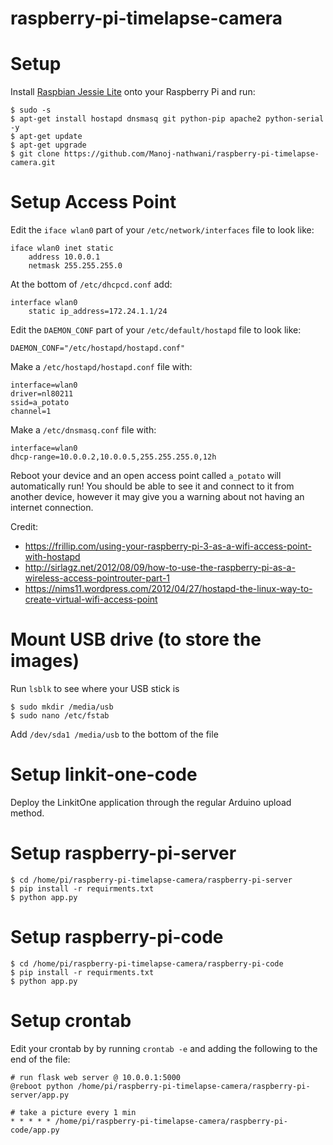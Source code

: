 # raspberry-pi-timelapse-camera


# Setup
Install [Raspbian Jessie Lite](https://www.raspberrypi.org/downloads/raspbian/) onto your Raspberry Pi and run:
```
$ sudo -s
$ apt-get install hostapd dnsmasq git python-pip apache2 python-serial -y
$ apt-get update
$ apt-get upgrade
$ git clone https://github.com/Manoj-nathwani/raspberry-pi-timelapse-camera.git
```


# Setup Access Point
Edit the `iface wlan0` part of your `/etc/network/interfaces` file to look like:
```
iface wlan0 inet static
    address 10.0.0.1
    netmask 255.255.255.0
```

At the bottom of `/etc/dhcpcd.conf` add:
```
interface wlan0  
    static ip_address=172.24.1.1/24
```

Edit the `DAEMON_CONF` part of your `/etc/default/hostapd` file to look like:
```
DAEMON_CONF="/etc/hostapd/hostapd.conf"
```

Make a `/etc/hostapd/hostapd.conf` file with:
```
interface=wlan0
driver=nl80211
ssid=a_potato
channel=1
```

Make a `/etc/dnsmasq.conf` file with:
```
interface=wlan0
dhcp-range=10.0.0.2,10.0.0.5,255.255.255.0,12h 
```

Reboot your device and an open access point called `a_potato` will automatically run!
You should be able to see it and connect to it from another device, however it may give you a warning about not having an internet connection.

Credit:
- https://frillip.com/using-your-raspberry-pi-3-as-a-wifi-access-point-with-hostapd
- http://sirlagz.net/2012/08/09/how-to-use-the-raspberry-pi-as-a-wireless-access-pointrouter-part-1
- https://nims11.wordpress.com/2012/04/27/hostapd-the-linux-way-to-create-virtual-wifi-access-point


# Mount USB drive (to store the images)
Run `lsblk` to see where your USB stick is
```
$ sudo mkdir /media/usb
$ sudo nano /etc/fstab
```
Add `/dev/sda1 /media/usb` to the bottom of the file


# Setup linkit-one-code
Deploy the LinkitOne application through the regular Arduino upload method.


# Setup raspberry-pi-server
```
$ cd /home/pi/raspberry-pi-timelapse-camera/raspberry-pi-server
$ pip install -r requirments.txt
$ python app.py
```


# Setup raspberry-pi-code
```
$ cd /home/pi/raspberry-pi-timelapse-camera/raspberry-pi-code
$ pip install -r requirments.txt
$ python app.py
```


# Setup crontab
Edit your crontab by by running `crontab -e` and adding the following to the end of the file:
```
# run flask web server @ 10.0.0.1:5000
@reboot python /home/pi/raspberry-pi-timelapse-camera/raspberry-pi-server/app.py

# take a picture every 1 min
* * * * * /home/pi/raspberry-pi-timelapse-camera/raspberry-pi-code/app.py
```
